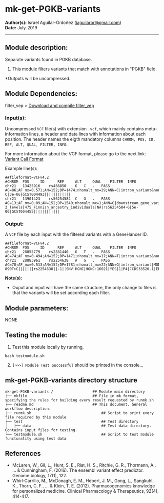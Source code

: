 # mk-get-PGKB-variants
**Author(s):** Israel Aguilar-Ordoñez (iaguilaror@gmail.com)  
**Date:** July-2019  

---

## Module description:
Separate variants found in PGKB database.

1. This module filters variants that match with annotations in "PGKB" field.

*Outputs will be uncompressed.

## Module Dependencies:
filter_vep >
[Download and compile filter_vep](https://www.ensembl.org/info/docs/tools/vep/script/vep_filter.html)

### Input(s):

 Uncompressed `VCF` file(s) with extension `.vcf`, which mainly contains meta-information lines, a header and data lines with information about each position. The header names the eigth mandatory columns `CHROM, POS, ID, REF, ALT, QUAL, FILTER, INFO`. 

For more information about the VCF format, please go to the next link: [Variant Call Format](https://www.internationalgenome.org/wiki/Analysis/Variant%20Call%20Format/vcf-variant-call-format-version-40/)


Example line(s):
```
##fileformat=VCFv4.2
#CHROM  POS     ID      REF     ALT     QUAL    FILTER  INFO
chr21	13425916	rs466850	G	C	.	PASS	AC=86;AF_mx=0.571;AN=152;DP=1474;nhomalt_mx=29;ANN=C|intron_variant&non_coding_transcript_variant|MODIFIER|ANKRD30BP1|ENSG00000175302|Transcript|ENST00000451052.1|unprocessed_pseudogene||4/17|ENST00000451052.1:n.204+230C>G|||||||rs466850||-1||SNV|HGNC|HGNC:19722|YES||||||||||||||chr21:g.13425916G>C|0.2750|0.0651|0.4841|0.3452|0.3459|0.2648||||||||||||0.4841|AMR|||1||||||1.441|-0.036760||rs466850|7830|31324|0.249968|641245|37|104|0.355769|7|7868|31416|0.250446|1179|740|8704|0.0850184|26|733|2132|0.343809|120|387|848|0.456368|85|544|1550|0.350968|90|1165|2940|8578|0.342737|499|1151|4566|0.252081|163|4861|15380|0.31606|789|850|3468|0.245098|103|123|290|0.424138|20|325|1084|0.299815|52|amr|387|848|0.456368|85|31.31|rs466850|Lower_body_strength|822_European_ancestry_individuals|NA|rs466850-C|3e-06|GCST004493||||||||||||
chr21	13901423	rs56254584	C	G	.	PASS	AC=13;AF_mx=0.09;AN=152;DP=1540;nhomalt_mx=1;ANN=G|downstream_gene_variant|MODIFIER|SNX18P13|ENSG00000230965|Transcript|ENST00000412442.1|processed_pseudogene||||||||||rs56254584|4537|-1||SNV|HGNC|HGNC:39621|YES||||||||||||||chr21:g.13901423C>G|0.3179|0.1649|0.2723|0.369|0.3767|0.4438||||||||||||0.4438|SAS|||1||||||0.816|-0.134607||rs56254584|10097|31124|0.324412|590589|40|104|0.384615|9|10196|31416|0.324548|1745|1837|8608|0.213406|203|811|2122|0.382187|162|204|846|0.241135|25|544|1536|0.354167|95|1714|3208|8524|0.376349|590|1624|4546|0.357237|291|5683|15296|0.371535|1052|1347|3470|0.388184|249|98|288|0.340278|18|384|1080|0.355556|72|nfe|5683|15296|0.371535|1052|27.41|rs56254584|Interleukin-2_levels|475_Finnish_ancestry_individuals|NA|rs56254584-G|5e-06|GCST004455||||||||||||
```


### Output:

A `VCF` file by each input with the filtered variants with a GeneHancer ID.

```
##fileformat=VCFv4.2
#CHROM  POS     ID      REF     ALT     QUAL    FILTER  INFO
chr21	28055779	rs2831440	G	T	.	PASS	AC=74;AF_mx=0.494;AN=152;DP=1471;nhomalt_mx=17;ANN=T|intron_variant&non_coding_transcript_variant|MODIFIER|LINC01697|ENSG00000232079|Transcript|ENST00000426534.2|lincRNA||1/4|ENST00000426534.2:n.134+7242G>T|||||||rs2831440||1||SNV|HGNC|HGNC:52485|YES|2|||||||||||||chr21:g.28055779G>T|0.3203|0.1543|0.3991|0.4177|0.332|0.3763||||||||||||0.4177|EAS||||27091189|||||0.322|-0.272827||rs2831440|9799|31340|0.312668|665738|38|104|0.365385|6|9818|31416|0.312516|1634|1765|8694|0.203014|182|710|2136|0.332397|122|328|844|0.388626|51|636|1556|0.40874|145|1628|2885|8576|0.336404|494|1759|4584|0.383726|340|5392|15400|0.35013|962|1198|3474|0.344847|208|109|288|0.378472|16|371|1084|0.342251|64|eas|636|1556|0.40874|145|32.05|||||||||||||rs2831440|1447983254||antidepressants_(PA452229)|27091189|efficacy|_Major_as_compared_to_allele_G.
chr21	28883961	rs2254638	A	G	.	PASS	AC=78;AF_mx=0.513;AN=152;DP=1781;nhomalt_mx=22;ANN=G|intron_variant|MODIFIER|N6AMT1|ENSG00000156239|Transcript|ENST00000303775.10|protein_coding||1/5|ENST00000303775.10:c.135-890T>C|||||||rs2254638||-1||SNV|HGNC|HGNC:16021|YES|1|P4|CCDS33526.1|ENSP00000303584|Q9Y5N5||UPI000003B020|||||||chr21:g.28883961A>G||0.6868|0.7378|0.5317|0.8787|0.9305||||||||||||0.9305|SAS||||27981573&30283338|||||9.105|0.709479|GH21J028883_Promoter/Enhancer_N6AMT1|rs2254638|25450|31358|0.811595|672355|94|106|0.886792|42|25496|31416|0.811561|10549|6096|8688|0.701657|2144|1854|2134|0.868791|810|595|846|0.70331|216|804|1554|0.517375|208|10529|7533|8594|0.876542|3298|4092|4582|0.89306|1829|13573|15416|0.880449|5979|3175|3476|0.913406|1453|261|290|0.9|117|946|1088|0.869485|412|nfe|13573|15416|0.880449|5979|31.66|||||||||||||rs2254638&rs2254638|1448624859&1450117776|N6AMT1_(PA162396656)&N6AMT1_(PA162396656)|clopidogrel_(PA449053)&clopidogrel_(PA449053)|27981573&30487649|metabolism/PK&efficacy|Allele_G_is_associated_with_decreased_metabolism_of_clopidogrel_as_compared_to_genotype_AA.&Allele_G_is_associated_with_decreased_response_to_clopidogrel_in_people_with_Coronary_Artery_Disease_as_compared_to_allele_A.
```

**Note(s):**
* Ouput and input will have the same structure, the only change to files is that the variants will be set according each filter.


## Module parameters:
NONE

## Testing the module:

1. Test this module locally by running,
```
bash testmodule.sh
```

2. `[>>>] Module Test Successful` should be printed in the console...

## mk-get-PGKB-variants directory structure

````
mk-get-PGKB-variants /				    ## Module main directory
├── mkfile						   		## File in mk format, specifying the rules for building every result requested by runmk.sh
├── readme.md							## This document. General workflow description.
├── runmk.sh								## Script to print every file required by this module
├── test									## Test directory
│   ├── data								## Test data directory. Contains input files for testing.
└── testmodule.sh							## Script to test module functunality using test data
````

## References
* McLaren, W., Gil, L., Hunt, S. E., Riat, H. S., Ritchie, G. R., Thormann, A., ... & Cunningham, F. (2016). The ensembl variant effect predictor. Genome biology, 17(1), 122.
* Whirl‐Carrillo, M., McDonagh, E. M., Hebert, J. M., Gong, L., Sangkuhl, K., Thorn, C. F., ... & Klein, T. E. (2012). Pharmacogenomics knowledge for personalized medicine. Clinical Pharmacology & Therapeutics, 92(4), 414-417.
